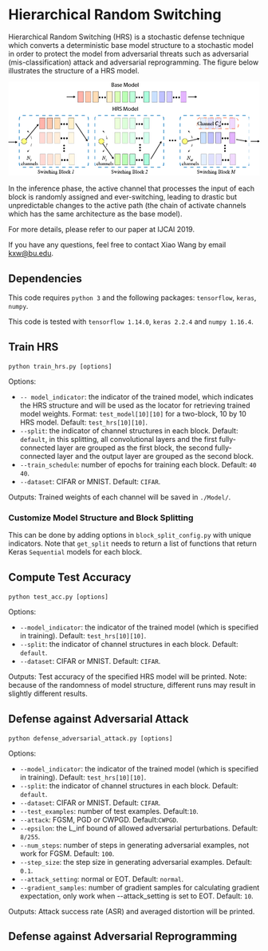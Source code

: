 Hierarchical Random Switching
=============================
Hierarchical Random Switching (HRS) is a stochastic defense technique which
converts a deterministic base model structure to a stochastic model in
order to protect the model from adversarial threats such as adversarial
(mis-classification) attack and adversarial reprogramming. The
figure below illustrates the structure of a HRS model.

![](https://github.com/KieranXWang/HRS/raw/master/Figures/ijcai_hrs.png)

In the inference phase, the active channel that processes the input of
each block is randomly assigned and ever-switching, leading to drastic but
unpredictable changes to the active path (the chain of activate channels
which has the same architecture as the base model).

For more details, please refer to our paper at IJCAI 2019.

If you have any questions, feel free to contact Xiao Wang by email kxw@bu.edu.


## Dependencies
This code requires `python 3` and the following packages: `tensorflow`,
`keras`, `numpy`.

This code is tested with `tensorflow 1.14.0`, `keras 2.2.4` and `numpy 1.16.4`.


## Train HRS
`python train_hrs.py [options]`

Options:
* `-- model_indicator`: the indicator of the trained model, which indicates
the HRS structure and will be used as the locator for retrieving trained model
weights. Format: `test_model[10][10]` for a two-block, 10 by 10 HRS model.
Default: `test_hrs[10][10]`.
* `--split`: the indicator of channel structures in each block.
Default: `default`, in this splitting, all convolutional layers and the first
fully-connected layer are grouped as the first block, the second fully-connected layer
and the output layer are grouped as the second block.
* `--train_schedule`: number of epochs for training each block. Default: `40 40`.
* `--dataset`: CIFAR or MNIST. Default: `CIFAR`.

Outputs:
Trained weights of each channel will be saved in `./Model/`.

### Customize Model Structure and Block Splitting
This can be done by adding options in `block_split_config.py` with unique indicators. Note that `get_split` needs to
return a list of functions that return Keras `Sequential` models for each block.

## Compute Test Accuracy
`python test_acc.py [options]`

Options:
* `--model_indicator`: the indicator of the trained model (which is specified in training).
Default: `test_hrs[10][10]`.
* `--split`: the indicator of channel structures in each block. Default: `default`.
* `--dataset`: CIFAR or MNIST. Default: `CIFAR`.

Outputs:
Test accuracy of the specified HRS model will be printed. Note: because
of the randomness of model structure, different runs may result in slightly
different results.

## Defense against Adversarial Attack
`python defense_adversarial_attack.py [options]`

Options:
* `--model_indicator`: the indicator of the trained model (which is specified in training).
Default: `test_hrs[10][10]`.
* `--split`: the indicator of channel structures in each block. Default: `default`.
* `--dataset`: CIFAR or MNIST. Default: `CIFAR`.
* `--test_examples`: number of test examples. Default:`10`.
* `--attack`: FGSM, PGD or CWPGD. Default:`CWPGD`.
* `--epsilon`: the L_inf bound of allowed adversarial perturbations. Default: `8/255`.
* `--num_steps`: number of steps in generating adversarial examples, not work for FGSM. Default: `100`.
* `--step_size`: the step size in generating adversarial examples. Default: `0.1`.
* `--attack_setting`: normal or EOT. Default: `normal`.
* `--gradient_samples`: number of gradient samples for calculating gradient expectation, only work when --attack_setting is set to EOT. Default: `10`.

Outputs:
Attack success rate (ASR) and averaged distortion will be printed.

## Defense against Adversarial Reprogramming

